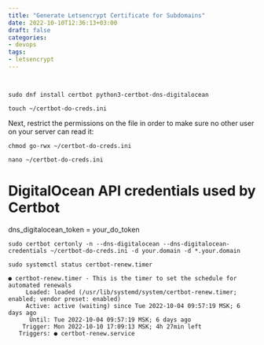 ```yaml
---
title: "Generate Letsencrypt Certificate for Subdomains"
date: 2022-10-10T12:36:13+03:00
draft: false
categories:
- devops
tags:
- letsencrypt
---
```

<!--more--> 
```


sudo dnf install certbot python3-certbot-dns-digitalocean
```

```
touch ~/certbot-do-creds.ini
```

Next, restrict the permissions on the file in order to make sure no other user on your server can read it:

```
chmod go-rwx ~/certbot-do-creds.ini
```

```
nano ~/certbot-do-creds.ini
```

# DigitalOcean API credentials used by Certbot
dns_digitalocean_token = your_do_token

```
sudo certbot certonly -n --dns-digitalocean --dns-digitalocean-credentials ~/certbot-do-creds.ini -d your.domain -d *.your.domain
```

```
sudo systemctl status certbot-renew.timer  
```

```
● certbot-renew.timer - This is the timer to set the schedule for automated renewals
     Loaded: loaded (/usr/lib/systemd/system/certbot-renew.timer; enabled; vendor preset: enabled)
     Active: active (waiting) since Tue 2022-10-04 09:57:19 MSK; 6 days ago
      Until: Tue 2022-10-04 09:57:19 MSK; 6 days ago
    Trigger: Mon 2022-10-10 17:09:13 MSK; 4h 27min left
   Triggers: ● certbot-renew.service
```
